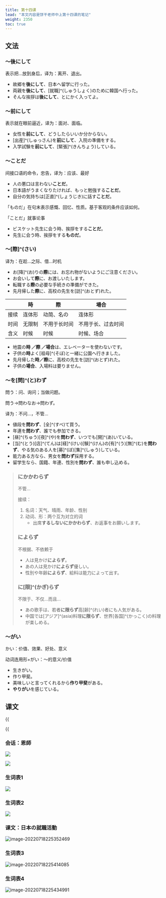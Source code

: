 ```yaml
---
title: 第十四课
lead: "本文内容是饼干老师中上第十四课的笔记"
weight: 2350
toc: true
---
```


## 文法

### ～後にして

表示把...放到身后，译为：离开、退出。

- 故郷を**後にして**、日本へ留学に行った。
- 両親を**後にして**、[就職]^(しゅうしょく)のために韓国へ行った。
- そんな挨拶は**後にして**、とにかく入ってよ。

### ～前にして

表示就在眼前逼近，译为：面对、面临。

- 女性を**前にして**、どうしたらいいか分からない。
- [出産]^(しゅっさん)を**前にして**、入院の準備をする。
- 入学試験を**前にして**、[緊張]^(きんちょう)している。

### ～ことだ

间接口语的命令，忠告，译为：应该、最好

- 人の悪口は言わない**ことだ**。
- 日本語がうまくなりたければ、もっと勉強する**ことだ**。
- 自分の気持ちは[正直]^(しょうじき)に話す**ことだ**。

「ものだ」在句末表示感慨、回忆、性质。基于客观的条件应该如何。

「ことだ」就事论事

- ビスケット先生に会う時、挨拶をする**ことだ**。
- 先生に会う時、挨拶をする**ものだ**。

### ～[際]^(さい)

译为：在趁...之际、借...时机

- お[降]^(お)りの**際**には、お忘れ物がないようにご注意ください。
- お会いして**際**に、お渡しいたします。
- 転職する**際**の必要な手続きの準備ができた。
- 先月帰した**際**に、高校の先生を[訪]^(おとず)れた。

|      | 時     | 際           | 場合               |
| ---- | ------ | ------------ | ------------------ |
| 接续 | 连体形 | 动简、名の   | 连体形             |
| 时间 | 无限制 | 不用于长时间 | 不用于长、过去时间 |
| 含义 | 时候   | 时候         | 时候、场合         |

- 地震の**時 ／際 ／場合**は、エレベーターを使わないです。
- 子供の**時**よく[祖母]^(そぼ)と一緒に公園へ行きました。
- 先月帰した**時／際**に、高校の先生を[訪]^(おとず)れた。
- 子供の**場合**、入場料は要りません。

### ～を[問]^(と)わず

問う：问、询问；当做问题。

問う→問わなお→問わず。

译为：不问...，不管...

- 値段を**問わず**、[全]^(すべ)て買う。
- 年連を**問わず**、誰でも参加できる。
- [昼]^(ちゅう)[夜]^(や)を**問わず**、いつでも[開]^(あ)いている。
- [当]^(とう)[店]^(てん)は[経]^(けい)[験]^(けん)の[有]^(う)[無]^(む)を**問わず**、やる気のある人を[募]^(ぼ)[集]^(しゅう)している。
- 能力ある方なら、男女を**問わず**採用する。
- 留学生なら、国籍、年連、性別を**問わず**、誰も申し込める。

> ### にかかわらず
>
> 不管...
>
> 接续：
>
> 1. 名词：天气、晴雨、年龄、性别
> 2. 动词、形：两个互为对立的词
>    - 出席**するしないにかかわらず**、お返事をお願いします。
>
> ### によらず
>
> 不根据、不依赖于
>
> - 人は見かけ**によらず**。
> - あの人は見かけ**によらず**優しい。
> - 性別や年齢**によらず**、給料は能力によって出す。
>
> ### に[限]^(かぎ)らず
>
> 不限于、不仅...而且...
>
> - あの歌手は、若者**に限らず**高[齢]^(れい)者にも人気がある。
> - 中国では[アジア]^(asia)料理**に限らず**、世界[各国]^(かっこく)の料理が楽しめる。

### ～がい

かい：价值、效果、好处、意义

动词连用形+がい：～的意义/价值

- 生きがい。
- 作り甲斐。
- 美味しいと言ってくれるから**作り甲斐**がある。
- **やりがい**を感じている。

## 课文

{{<audio caption="单词" src="https://tellyouwhat-static-1251995834.cos.ap-chongqing.myqcloud.com/audios/mu/Lesson14.mp3">}}

{{<audio caption="课文" src="https://tellyouwhat-static-1251995834.cos.ap-chongqing.myqcloud.com/audios/mu_kewen/新版标日中级课文（人教版.上册）9-16课/Lesson14.mp3">}}

### 会话：恩師

![](https://tellyouwhat-static-1251995834.cos.ap-chongqing.myqcloud.com/images/image-20220718213838202.png)

![](https://tellyouwhat-static-1251995834.cos.ap-chongqing.myqcloud.com/images/image-20220718213854625.png)

### 生词表1

![](https://tellyouwhat-static-1251995834.cos.ap-chongqing.myqcloud.com/images/image-20220718213914845.png)

### 生词表2

![](https://tellyouwhat-static-1251995834.cos.ap-chongqing.myqcloud.com/images/image-20220718214804372.png)

### 课文：日本の就職活動

![image-20220718225352469](https://tellyouwhat-static-1251995834.cos.ap-chongqing.myqcloud.com/images/image-20220718225352469.png)

### 生词表3

![image-20220718225414085](https://tellyouwhat-static-1251995834.cos.ap-chongqing.myqcloud.com/images/image-20220718225414085.png)

### 生词表4

![image-20220718225434991](https://tellyouwhat-static-1251995834.cos.ap-chongqing.myqcloud.com/images/image-20220718225434991.png)
